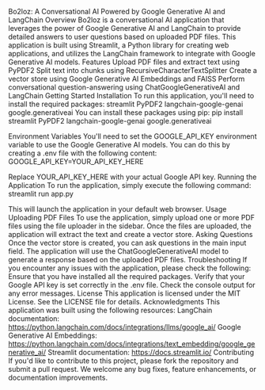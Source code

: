 Bo2loz: A Conversational AI Powered by Google Generative AI and LangChain
Overview
Bo2loz is a conversational AI application that leverages the power of Google Generative AI and LangChain to provide detailed answers to user questions based on uploaded PDF files. This application is built using Streamlit, a Python library for creating web applications, and utilizes the LangChain framework to integrate with Google Generative AI models.
Features
Upload PDF files and extract text using PyPDF2
Split text into chunks using RecursiveCharacterTextSplitter
Create a vector store using Google Generative AI Embeddings and FAISS
Perform conversational question-answering using ChatGoogleGenerativeAI and LangChain
Getting Started
Installation
To run this application, you'll need to install the required packages:
streamlit
PyPDF2
langchain-google-genai
google.generativeai
You can install these packages using pip:
pip install streamlit PyPDF2 langchain-google-genai google.generativeai

Environment Variables
You'll need to set the GOOGLE_API_KEY environment variable to use the Google Generative AI models. You can do this by creating a .env file with the following content:
GOOGLE_API_KEY=YOUR_API_KEY_HERE

Replace YOUR_API_KEY_HERE with your actual Google API key.
Running the Application
To run the application, simply execute the following command:
streamlit run app.py

This will launch the application in your default web browser.
Usage
Uploading PDF Files
To use the application, simply upload one or more PDF files using the file uploader in the sidebar. Once the files are uploaded, the application will extract the text and create a vector store.
Asking Questions
Once the vector store is created, you can ask questions in the main input field. The application will use the ChatGoogleGenerativeAI model to generate a response based on the uploaded PDF files.
Troubleshooting
If you encounter any issues with the application, please check the following:
Ensure that you have installed all the required packages.
Verify that your Google API key is set correctly in the .env file.
Check the console output for any error messages.
License
This application is licensed under the MIT License. See the LICENSE file for details.
Acknowledgments
This application was built using the following resources:
LangChain documentation: https://python.langchain.com/docs/integrations/llms/google_ai/
Google Generative AI Embeddings: https://python.langchain.com/docs/integrations/text_embedding/google_generative_ai/
Streamlit documentation: https://docs.streamlit.io/
Contributing
If you'd like to contribute to this project, please fork the repository and submit a pull request. We welcome any bug fixes, feature enhancements, or documentation improvements.
